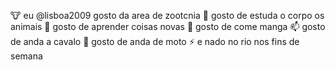 
🐮 eu @lisboa2009 gosto da area de zootcnia
  👀 gosto de estuda o corpo os animais
🌱 gosto de aprender coisas novas
  💞️ gosto de come  manga
📫 gosto de anda a cavalo 
🦋   gosto de  anda de moto
 ⚡ e nado no rio nos fins de semana

<!---
lisboa2009/lisboa2009 is a ✨ special ✨ repository because its `README.md` (this file) appears on your GitHub profile.
You can click the Preview link to take a look at your changes.
--->
